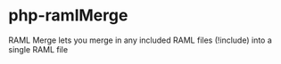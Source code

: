 # php-ramlMerge
RAML Merge lets you merge in any included RAML files (!include) into a single RAML file
